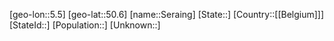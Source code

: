 ﻿---
location: [50.6,5.5]
mapzoom: [7,12] 
mapmarker: city 
type: City
tags:
- geo/City


SpocWebEntityId: 34206
isDeleted: false
confidential: public

---
[geo-lon::5.5]
[geo-lat::50.6]
[name::Seraing]
[State::]
[Country::[[Belgium]]]
[StateId::]
[Population::]
[Unknown::]


